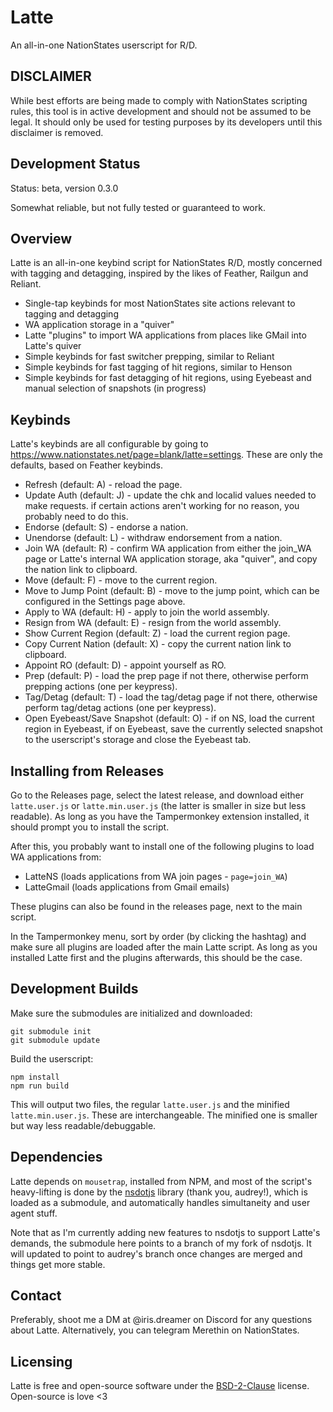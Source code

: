 # Latte

An all-in-one NationStates userscript for R/D.

## DISCLAIMER

While best efforts are being made to comply with NationStates scripting rules, this tool is in active development and should not be assumed to be legal. It should only be used for testing purposes by its developers until this disclaimer is removed.

## Development Status

Status: beta, version 0.3.0

Somewhat reliable, but not fully tested or guaranteed to work.

## Overview

Latte is an all-in-one keybind script for NationStates R/D, mostly concerned with tagging and detagging, inspired by the likes of Feather, Railgun and Reliant.

- Single-tap keybinds for most NationStates site actions relevant to tagging and detagging
- WA application storage in a "quiver"
- Latte "plugins" to import WA applications from places like GMail into Latte's quiver
- Simple keybinds for fast switcher prepping, similar to Reliant
- Simple keybinds for fast tagging of hit regions, similar to Henson
- Simple keybinds for fast detagging of hit regions, using Eyebeast and manual selection of snapshots (in progress)

## Keybinds

Latte's keybinds are all configurable by going to https://www.nationstates.net/page=blank/latte=settings.
These are only the defaults, based on Feather keybinds.

- Refresh (default: A) - reload the page.
- Update Auth (default: J) - update the chk and localid values needed to make requests. if certain actions aren't working for no reason, you probably need to do this.
- Endorse (default: S) - endorse a nation.
- Unendorse (default: L) - withdraw endorsement from a nation.
- Join WA (default: R) - confirm WA application from either the join_WA page or Latte's internal WA application storage, aka "quiver", and copy the nation link to clipboard.
- Move (default: F) - move to the current region.
- Move to Jump Point (default: B) - move to the jump point, which can be configured in the Settings page above.
- Apply to WA (default: H) - apply to join the world assembly.
- Resign from WA (default: E) - resign from the world assembly.
- Show Current Region (default: Z) - load the current region page.
- Copy Current Nation (default: X) - copy the current nation link to clipboard.
- Appoint RO (default: D) - appoint yourself as RO.
- Prep (default: P) - load the prep page if not there, otherwise perform prepping actions (one per keypress).
- Tag/Detag (default: T) - load the tag/detag page if not there, otherwise perform tag/detag actions (one per keypress).
- Open Eyebeast/Save Snapshot (default: O) - if on NS, load the current region in Eyebeast, if on Eyebeast, save the currently selected snapshot to the userscript's storage and close the Eyebeast tab.

## Installing from Releases

Go to the Releases page, select the latest release, and download either `latte.user.js` or `latte.min.user.js` (the latter is smaller in size but less readable). As long as you have the Tampermonkey extension installed, it should prompt you to install the script.

After this, you probably want to install one of the following plugins to load WA applications from:

- LatteNS (loads applications from WA join pages - `page=join_WA`)
- LatteGmail (loads applications from Gmail emails)

These plugins can also be found in the releases page, next to the main script.
  
In the Tampermonkey menu, sort by order (by clicking the hashtag) and make sure all plugins are loaded after the main Latte script. As long as you installed Latte first and the plugins afterwards, this should be the case.

## Development Builds

Make sure the submodules are initialized and downloaded:
```
git submodule init
git submodule update
```

Build the userscript:
```
npm install
npm run build
```

This will output two files, the regular `latte.user.js` and the minified `latte.min.user.js`. These are interchangeable. The minified one is smaller but way less readable/debuggable.

## Dependencies

Latte depends on `mousetrap`, installed from NPM, and most of the script's heavy-lifting is done by the  [nsdotjs](https://github.com/audreyreal/nsdotjs) library (thank you, audrey!), which is loaded as a submodule, and automatically handles simultaneity and user agent stuff.

Note that as I'm currently adding new features to nsdotjs to support Latte's demands, the submodule here points to a branch of my fork of nsdotjs. It will updated to point to audrey's branch once changes are merged and things get more stable.

## Contact

Preferably, shoot me a DM at @iris.dreamer on Discord for any questions about Latte. Alternatively, you can telegram Merethin on NationStates.

## Licensing

Latte is free and open-source software under the [BSD-2-Clause](LICENSE) license. Open-source is love <3